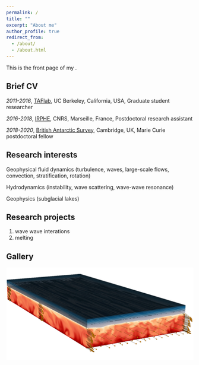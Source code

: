 ```yaml
---
permalink: /
title: ""
excerpt: "About me"
author_profile: true
redirect_from: 
  - /about/
  - /about.html
---
```


This is the front page of my .

Brief CV
------
*2011-2016*, [TAFlab](https://taflab.berkeley.edu/), UC Berkeley, California, USA, Graduate student researcher

*2016-2018*, [IRPHE](https://irphe.univ-amu.fr/en), CNRS, Marseille, France, Postdoctoral research assistant

*2018-2020*, [British Antarctic Survey](https://www.bas.ac.uk/for-staff/), Cambridge, UK, Marie Curie postdoctoral fellow

Research interests
------
Geophysical fluid dynamics (turbulence, waves, large-scale flows, convection, stratification, rotation)

Hydrodynamics (instability, wave scattering, wave-wave resonance)

Geophysics (subglacial lakes)

Research projects
------
1. wave wave interations
1. melting

Gallery
------

![Graphical abstract of our last paper](/images/graphical_abstract.jpg)

